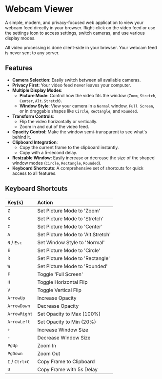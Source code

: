 # Webcam Viewer

A simple, modern, and privacy-focused web application to view your webcam feed directly in your browser. Right-click on the video feed or use the settings icon to access settings, switch cameras, and use various display modes.

All video processing is done client-side in your browser. Your webcam feed is never sent to any server.

## Features

*   **Camera Selection**: Easily switch between all available cameras.
*   **Privacy First**: Your video feed never leaves your computer.
*   **Multiple Display Modes**:
    *   **Picture Mode**: Control how the video fits the window (`Zoom`, `Stretch`, `Center`, `Alt.Stretch`).
    *   **Window Style**: View your camera in a `Normal` window, `Full Screen`, or in draggable shapes like `Circle`, `Rectangle`, and `Rounded`.
*   **Transform Controls**:
    *   Flip the video horizontally or vertically.
    *   Zoom in and out of the video feed.
*   **Opacity Control**: Make the window semi-transparent to see what's behind it.
*   **Clipboard Integration**:
    *   Copy the current frame to the clipboard instantly.
    *   Copy with a 5-second delay.
*   **Resizable Window**: Easily increase or decrease the size of the shaped window modes (`Circle`, `Rectangle`, `Rounded`).
*   **Keyboard Shortcuts**: A comprehensive set of shortcuts for quick access to all features.

## Keyboard Shortcuts

| Key(s) | Action |
| :--- | :--- |
| `Z` | Set Picture Mode to 'Zoom' |
| `X` | Set Picture Mode to 'Stretch' |
| `C` | Set Picture Mode to 'Center' |
| `A` | Set Picture Mode to 'Alt.Stretch' |
| `N` / `Esc` | Set Window Style to 'Normal' |
| `E` | Set Picture Mode to 'Circle' |
| `R` | Set Picture Mode to 'Rectangle' |
| `W` | Set Picture Mode to 'Rounded' |
| `F` | Toggle 'Full Screen' |
| `H` | Toggle Horizontal Flip |
| `V` | Toggle Vertical Flip |
| `ArrowUp` | Increase Opacity |
| `ArrowDown` | Decrease Opacity |
| `ArrowRight` | Set Opacity to Max (100%) |
| `ArrowLeft` | Set Opacity to Min (20%) |
| `+` | Increase Window Size |
| `-` | Decrease Window Size |
| `PgUp` | Zoom In |
| `PgDown` | Zoom Out |
| `I` / `Ctrl+C` | Copy Frame to Clipboard |
| `D` | Copy Frame with 5s Delay |
